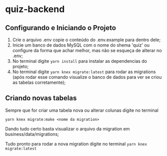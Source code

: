 # quiz-backend

## Configurando e Iniciando o Projeto
1. Crie o arquivo .env copie o conteúdo do .env.example para dentro dele;
2. Inicie um banco de dados MySQL com o nome do shema 'quiz' ou configure da forma que achar melhor, mas não se esqueça de alterar no .env;
3. No terminal digite `yarn install` para instalar as dependencias do projeto;
4. No terminal digite `yarn knex migrate:latest` para rodar as migrations (após rodar esse comando visualize o banco de dados para ver se criou as tabelas corretamente);

## Criando novas tabelas
Sempre que for criar uma tabela nova ou alterar colunas digite no terminal  

`yarn knex migrate:make <nome da migration>`

Dando tudo certo basta visualizar o arquivo da migration em business/data/migrations;

Tudo pronto para rodar a nova migration digite no terminal 
`yarn knex migrate:latest`
